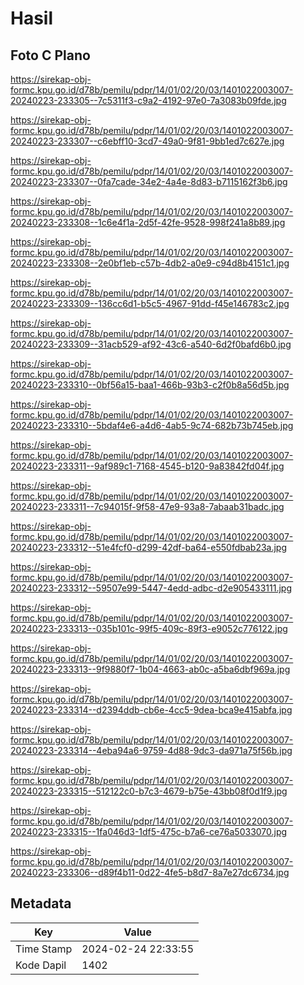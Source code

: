 # Hasil

## Foto C Plano

https://sirekap-obj-formc.kpu.go.id/d78b/pemilu/pdpr/14/01/02/20/03/1401022003007-20240223-233305--7c5311f3-c9a2-4192-97e0-7a3083b09fde.jpg

https://sirekap-obj-formc.kpu.go.id/d78b/pemilu/pdpr/14/01/02/20/03/1401022003007-20240223-233307--c6ebff10-3cd7-49a0-9f81-9bb1ed7c627e.jpg

https://sirekap-obj-formc.kpu.go.id/d78b/pemilu/pdpr/14/01/02/20/03/1401022003007-20240223-233307--0fa7cade-34e2-4a4e-8d83-b7115162f3b6.jpg

https://sirekap-obj-formc.kpu.go.id/d78b/pemilu/pdpr/14/01/02/20/03/1401022003007-20240223-233308--1c6e4f1a-2d5f-42fe-9528-998f241a8b89.jpg

https://sirekap-obj-formc.kpu.go.id/d78b/pemilu/pdpr/14/01/02/20/03/1401022003007-20240223-233308--2e0bf1eb-c57b-4db2-a0e9-c94d8b4151c1.jpg

https://sirekap-obj-formc.kpu.go.id/d78b/pemilu/pdpr/14/01/02/20/03/1401022003007-20240223-233309--136cc6d1-b5c5-4967-91dd-f45e146783c2.jpg

https://sirekap-obj-formc.kpu.go.id/d78b/pemilu/pdpr/14/01/02/20/03/1401022003007-20240223-233309--31acb529-af92-43c6-a540-6d2f0bafd6b0.jpg

https://sirekap-obj-formc.kpu.go.id/d78b/pemilu/pdpr/14/01/02/20/03/1401022003007-20240223-233310--0bf56a15-baa1-466b-93b3-c2f0b8a56d5b.jpg

https://sirekap-obj-formc.kpu.go.id/d78b/pemilu/pdpr/14/01/02/20/03/1401022003007-20240223-233310--5bdaf4e6-a4d6-4ab5-9c74-682b73b745eb.jpg

https://sirekap-obj-formc.kpu.go.id/d78b/pemilu/pdpr/14/01/02/20/03/1401022003007-20240223-233311--9af989c1-7168-4545-b120-9a83842fd04f.jpg

https://sirekap-obj-formc.kpu.go.id/d78b/pemilu/pdpr/14/01/02/20/03/1401022003007-20240223-233311--7c94015f-9f58-47e9-93a8-7abaab31badc.jpg

https://sirekap-obj-formc.kpu.go.id/d78b/pemilu/pdpr/14/01/02/20/03/1401022003007-20240223-233312--51e4fcf0-d299-42df-ba64-e550fdbab23a.jpg

https://sirekap-obj-formc.kpu.go.id/d78b/pemilu/pdpr/14/01/02/20/03/1401022003007-20240223-233312--59507e99-5447-4edd-adbc-d2e905433111.jpg

https://sirekap-obj-formc.kpu.go.id/d78b/pemilu/pdpr/14/01/02/20/03/1401022003007-20240223-233313--035b101c-99f5-409c-89f3-e9052c776122.jpg

https://sirekap-obj-formc.kpu.go.id/d78b/pemilu/pdpr/14/01/02/20/03/1401022003007-20240223-233313--9f9880f7-1b04-4663-ab0c-a5ba6dbf969a.jpg

https://sirekap-obj-formc.kpu.go.id/d78b/pemilu/pdpr/14/01/02/20/03/1401022003007-20240223-233314--d2394ddb-cb6e-4cc5-9dea-bca9e415abfa.jpg

https://sirekap-obj-formc.kpu.go.id/d78b/pemilu/pdpr/14/01/02/20/03/1401022003007-20240223-233314--4eba94a6-9759-4d88-9dc3-da971a75f56b.jpg

https://sirekap-obj-formc.kpu.go.id/d78b/pemilu/pdpr/14/01/02/20/03/1401022003007-20240223-233315--512122c0-b7c3-4679-b75e-43bb08f0d1f9.jpg

https://sirekap-obj-formc.kpu.go.id/d78b/pemilu/pdpr/14/01/02/20/03/1401022003007-20240223-233315--1fa046d3-1df5-475c-b7a6-ce76a5033070.jpg

https://sirekap-obj-formc.kpu.go.id/d78b/pemilu/pdpr/14/01/02/20/03/1401022003007-20240223-233306--d89f4b11-0d22-4fe5-b8d7-8a7e27dc6734.jpg


## Metadata

| Key        | Value               |
| ---------- | ------------------- |
| Time Stamp | 2024-02-24 22:33:55 |
| Kode Dapil | 1402                |



